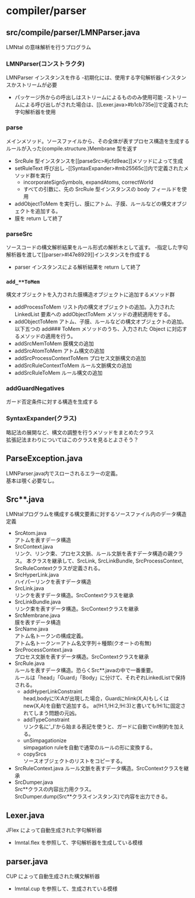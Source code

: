 # compiler/parser

## src/compile/parser/LMNParser.java

LMNtal の意味解析を行うプログラム

### LMNParser(コンストラクタ)

LMNParser インスタンスを作る -初期化には、使用する字句解析器インスタンスかストリームが必要

- パッケージ外からの呼出しはストリームによるもののみ使用可能 -ストリームによる呼び出しがされた場合は、[[Lexer.java>#b1cb735e]]で定義された字句解析器を使用

### parse

メインメソッド。ソースファイルから、その全体が表すプロセス構造を生成するルールが入った(compile.structure.)Membrane 型を返す

- SrcRule 型インスタンスを[[parseSrc>#jcfd9eac]]メソッドによって生成
- setRuleText 呼び出し -[[SyntaxExpander>#mb25565c]]内で定義されたメソッド群を実行
  - incorporateSignSymbols, expandAtoms, correctWorld
  - すべての引数に、先の SrcRule 型インスタンスの body フィールドを使用
- addObjectToMem を実行し、膜にアトム、子膜、ルールなどの構文オブジェクトを追加する。
- 膜を return して終了

### parseSrc

ソースコードの構文解析結果をルール形式の解析木として返す。 -指定した字句解析器を渡して[[parser>#l47e8929]]インスタンスを作成する

- parser インスタンスによる解析結果を return して終了

### `add_**ToMem`

構文オブジェクトを入力された膜構造オブジェクトに追加するメソッド群

- addProcessToMem
  リスト内の構文オブジェクトの追加。入力された LinkedList 要素への addObjectToMem メソッドの連続適用をする。
- addObjectToMem
  アトム、子膜、ルールなどの構文オブジェクトの追加。以下五つの add### ToMem メソッドのうち、入力された Object に対応するメソッドの適用を行う。
- addSrcMemToMem
  膜構文の追加
- addSrcAtomToMem
  アトム構文の追加
- addSrcProcessContextToMem
  プロセス文脈構文の追加
- addSrcRuleContextToMem
  ルール文脈構文の追加
- addSrcRuleToMem
  ルール構文の追加

### addGuardNegatives

ガード否定条件に対する構造を生成する

### SyntaxExpander(クラス)

略記法の展開など、構文の調整を行うメソッドをまとめたクラス\
拡張記法まわりについてはこのクラスを見るとよさそう？

## ParseException.java

LMNParser.java内でスローされるエラーの定義。\
基本は覗く必要なし。

## Src**.java

LMNtalプログラムを構成する構文要素に対するソースファイル内のデータ構造定義

- SrcAtom.java\
アトムを表すデータ構造
- SrcContext.java\
リンク、リンク束、プロセス文脈、ルール文脈を表すデータ構造の親クラス。
本クラスを継承して、SrcLink, SrcLinkBundle, SrcProcessContext, SrcRuleContextクラスが定義される。
- SrcHyperLink.java\
ハイパーリンクを表すデータ構造
- SrcLink.java\
リンクを表すデータ構造。SrcContextクラスを継承
- SrcLinkBundle.java\
リンク束を表すデータ構造。SrcContextクラスを継承
- SrcMembrane.java\
膜を表すデータ構造
- SrcName.java\
アトム名トークンの構成定義。\
アトム名トークン＝アトム名文字列＋種類(クオートの有無)
- SrcProcessContext.java\
プロセス文脈を表すデータ構造。SrcContextクラスを継承
- SrcRule.java\
ルールを表すデータ構造。恐らくSrc**.javaの中で一番重要。\
ルールは「head」「Guard」「Body」に分けて、それぞれLinkedListで保持される。
  - addHyperLinkConstraint\
  head,bodyに!X:Aが出現した場合，Guardにhlink(X,A)もしくはnew(X,A)を自動で追加する。
  a(!H:1,!H:2,!H:3)と書いても!H:1に固定されてしまう問題の元凶。
  - addTypeConstraint\
  リンク名に'_I'から始まる表記を使うと、ガードに自動でint制約を加える。
  - unSimpagationize\
  simpagation ruleを自動で通常のルールの形に変換する。
  - copySrcs\
  ソースオブジェクトのリストをコピーする。
- SrcRuleContext.java
ルール文脈を表すデータ構造。SrcContextクラスを継承
- SrcDumper.java\
Src\*\*クラスの内容出力用クラス。\
SrcDumper.dump(Src\*\*クラスインスタンス)で内容を出力できる。

## Lexer.java

JFlex によって自動生成された字句解析器

- lmntal.flex を参照して、字句解析器を生成している模様

## parser.java

CUP によって自動生成された構文解析器

- lmntal.cup を参照して、生成されている模様
